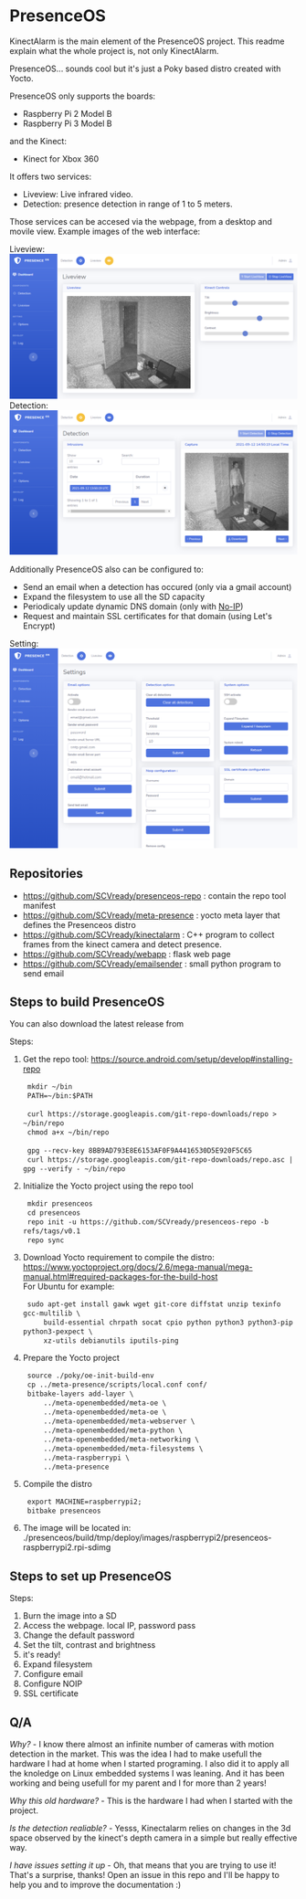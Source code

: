 # PresenceOS
KinectAlarm is the main element of the PresenceOS project. This readme explain what the whole project is, not only KinectAlarm.

PresenceOS... sounds cool but it's just a Poky based distro created with Yocto.

PresenceOS only supports the boards:
* Raspberry Pi 2 Model B
* Raspberry Pi 3 Model B

and the Kinect:
* Kinect for Xbox 360

It offers two services: 
* Liveview: Live infrared video.
* Detection: presence detection in range of 1 to 5 meters.

Those services can be accesed via the webpage, from a desktop and movile view. Example images of the web interface:

Liveview:
![liveview.png](/doc/liveview.png)
Detection:
![detection.png](/doc/detection.png)

Additionally PresenceOS also can be configured to:
* Send an email when a detection has occured (only via a gmail account)
* Expand the filesystem to use all the SD capacity
* Periodicaly update dynamic DNS domain (only with [No-IP](https://www.noip.com/))
* Request and maintain SSL certificates for that domain (using Let's Encrypt)

Setting:
![settings.png](/doc/settings.png)

## Repositories
* https://github.com/SCVready/presenceos-repo : contain the repo tool manifest
* https://github.com/SCVready/meta-presence : yocto meta layer that defines the Presenceos distro
* https://github.com/SCVready/kinectalarm : C++ program to collect frames from the kinect camera and detect presence.
* https://github.com/SCVready/webapp : flask web page
* https://github.com/SCVready/emailsender : small python program to send email

## Steps to build PresenceOS
You can also download the latest release from

Steps:

1. Get the repo tool: https://source.android.com/setup/develop#installing-repo

        mkdir ~/bin
        PATH=~/bin:$PATH

        curl https://storage.googleapis.com/git-repo-downloads/repo > ~/bin/repo
        chmod a+x ~/bin/repo

        gpg --recv-key 8BB9AD793E8E6153AF0F9A4416530D5E920F5C65
        curl https://storage.googleapis.com/git-repo-downloads/repo.asc | gpg --verify - ~/bin/repo

2. Initialize the Yocto project using the repo tool

        mkdir presenceos
        cd presenceos
        repo init -u https://github.com/SCVready/presenceos-repo -b refs/tags/v0.1
        repo sync

3. Download Yocto requirement to compile the distro: https://www.yoctoproject.org/docs/2.6/mega-manual/mega-manual.html#required-packages-for-the-build-host<br />For Ubuntu for example:

        sudo apt-get install gawk wget git-core diffstat unzip texinfo gcc-multilib \
            build-essential chrpath socat cpio python python3 python3-pip python3-pexpect \
            xz-utils debianutils iputils-ping

3. Prepare the Yocto project

        source ./poky/oe-init-build-env
        cp ../meta-presence/scripts/local.conf conf/
        bitbake-layers add-layer \
            ../meta-openembedded/meta-oe \
            ../meta-openembedded/meta-oe \
            ../meta-openembedded/meta-webserver \
            ../meta-openembedded/meta-python \
            ../meta-openembedded/meta-networking \
            ../meta-openembedded/meta-filesystems \
            ../meta-raspberrypi \
            ../meta-presence

5. Compile the distro

        export MACHINE=raspberrypi2;
        bitbake presenceos

6. The image will be located in: ./presenceos/build/tmp/deploy/images/raspberrypi2/presenceos-raspberrypi2.rpi-sdimg

## Steps to set up PresenceOS
Steps:

1. Burn the image into a SD
2. Access the webpage. local IP, password pass
3. Change the default password
4. Set the tilt, contrast and brightness
5. it's ready!
6. Expand filesystem
7. Configure email
8. Configure NOIP
9. SSL certificate


## Q/A
<em>Why?</em> - I know there almost an infinite number of cameras with motion detection in the market. This was the idea I had to make usefull the hardware I had at home when I started programing. I also did it to apply all the knoledge on Linux embedded systems I was leaning. And it has been working and being usefull for my parent and I for more than 2 years!

<em>Why this old hardware?</em> - This is the hardware I had when I started with the project.

<em>Is the detection realiable?</em> - Yesss, Kinectalarm relies on changes in the 3d space observed by the kinect's depth camera in a simple but really effective way.

<em>I have issues setting it up</em> - Oh, that means that you are trying to use it! That's a surprise, thanks! Open an issue in this repo and I'll be happy to help you and to improve the documentation :)